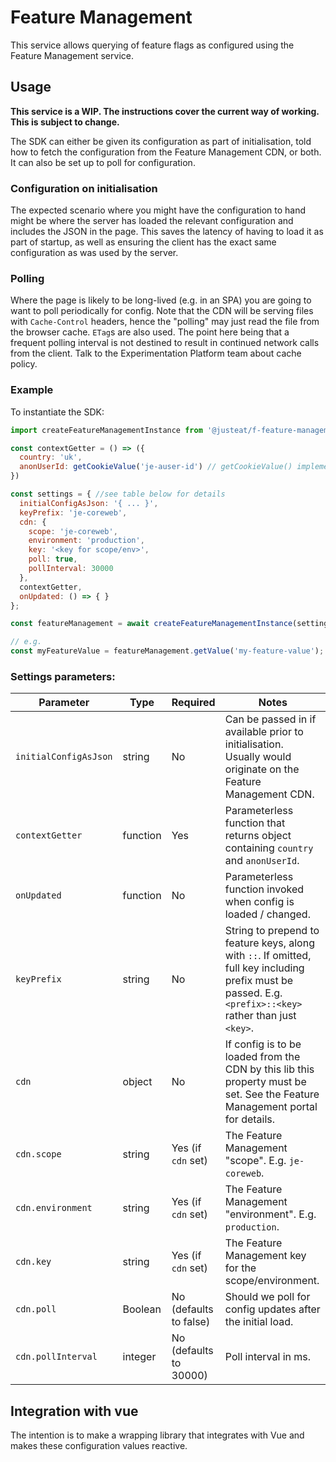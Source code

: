 # Feature Management 

This service allows querying of feature flags as configured using the Feature Management service.

## Usage

**This service is a WIP. The instructions cover the current way of working. This is subject to change.**

The SDK can either be given its configuration as part of initialisation, told how to fetch the configuration from the Feature Management CDN, or both.  It can also be set up to poll for configuration.

### Configuration on initialisation

The expected scenario where you might have the configuration to hand might be where the server has loaded the relevant configuration and includes the JSON in the page.  This saves the latency of having to load it as part of startup, as well as ensuring the client has the exact same configuration as was used by the server.

### Polling

Where the page is likely to be long-lived (e.g. in an SPA) you are going to want to poll periodically for config. Note that the CDN will be serving files with `Cache-Control` headers, hence the "polling" may just read the file from the browser cache.  `ETag`s are also used.  The point here being that a frequent polling interval is not destined to result in continued network calls from the client.  Talk to the Experimentation Platform team about cache policy. 

### Example

To instantiate the SDK:

```javascript
import createFeatureManagementInstance from '@justeat/f-feature-management';

const contextGetter = () => ({
  country: 'uk',
  anonUserId: getCookieValue('je-auser-id') // getCookieValue() implementation to be provided by integrator
})

const settings = { //see table below for details
  initialConfigAsJson: '{ ... }', 
  keyPrefix: 'je-coreweb',
  cdn: {
    scope: 'je-coreweb', 
    environment: 'production',
    key: '<key for scope/env>',
    poll: true,
    pollInterval: 30000
  },  
  contextGetter,
  onUpdated: () => { } 
};

const featureManagement = await createFeatureManagementInstance(settings);

// e.g.
const myFeatureValue = featureManagement.getValue('my-feature-value');
```

### Settings parameters:

|Parameter|Type|Required|Notes|
|--|--|--|--|
|`initialConfigAsJson`|string|No|Can be passed in if available prior to initialisation. Usually would originate on the Feature Management CDN.|
|`contextGetter`|function|Yes|Parameterless function that returns object containing `country` and `anonUserId`.|
|`onUpdated`|function|No|Parameterless function invoked when config is loaded / changed.|
|`keyPrefix`|string|No|String to prepend to feature keys, along with `::`.  If omitted, full key including prefix must be passed.  E.g. `<prefix>::<key>` rather than just `<key>`.|
|`cdn`|object|No|If config is to be loaded from the CDN by this lib this property must be set. See the Feature Management portal for details.|
|`cdn.scope`|string|Yes (if `cdn` set)|The Feature Management "scope". E.g. `je-coreweb`.|
|`cdn.environment`|string|Yes (if `cdn` set)|The Feature Management "environment". E.g. `production`.|
|`cdn.key`|string|Yes (if `cdn` set)|The Feature Management key for the scope/environment.|
|`cdn.poll`|Boolean|No (defaults to false)|Should we poll for config updates after the initial load.|
|`cdn.pollInterval`|integer|No (defaults to 30000)|Poll interval in ms.|

## Integration with vue
The intention is to make a wrapping library that integrates with Vue and makes these configuration values reactive.
